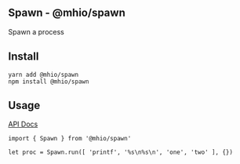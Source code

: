 Spawn - @mhio/spawn
----------

Spawn a process

## Install

```
yarn add @mhio/spawn
npm install @mhio/spawn
```

## Usage

[API Docs](doc/API.md)

```
import { Spawn } from '@mhio/spawn'

let proc = Spawn.run([ 'printf', '%s\n%s\n', 'one', 'two' ], {})
```
